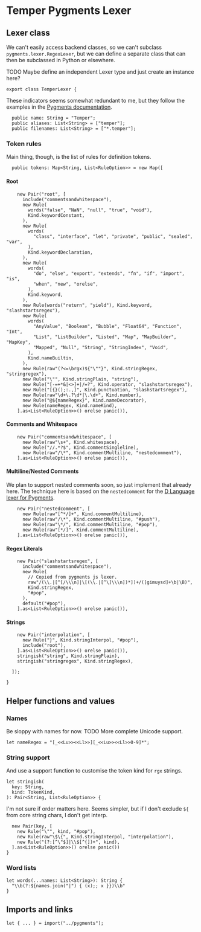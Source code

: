 # Temper Pygments Lexer

## Lexer class

We can't easily access backend classes, so we can't subclass
`pygments.lexer.RegexLexer`, but we can define a separate class that can then
be subclassed in Python or elsewhere.

TODO Maybe define an independent Lexer type and just create an instance here?

    export class TemperLexer {

These indicators seems somewhat redundant to me, but they follow the examples in
the [Pygments documentation][pygments-lexer-docs].

      public name: String = "Temper";
      public aliases: List<String> = ["temper"];
      public filenames: List<String> = ["*.temper"];

### Token rules

Main thing, though, is the list of rules for definition tokens.

      public tokens: Map<String, List<RuleOption>> = new Map([

#### Root

        new Pair("root", [
          include("commentsandwhitespace"),
          new Rule(
            words("false", "NaN", "null", "true", "void"),
            Kind.keywordConstant,
          ),
          new Rule(
            words(
              "class", "interface", "let", "private", "public", "sealed", "var",
            ),
            Kind.keywordDeclaration,
          ),
          new Rule(
            words(
              "do", "else", "export", "extends", "fn", "if", "import", "is",
              "when", "new", "orelse",
            ),
            Kind.keyword,
          ),
          new Rule(words("return", "yield"), Kind.keyword, "slashstartsregex"),
          new Rule(
            words(
              "AnyValue", "Boolean", "Bubble", "Float64", "Function", "Int",
              "List", "ListBuilder", "Listed", "Map", "MapBuilder", "MapKey",
              "Mapped", "Null", "String", "StringIndex", "Void",
            ),
            Kind.nameBuiltin,
          ),
          new Rule(raw"(?<=\brgx)${"\""}", Kind.stringRegex, "stringregex"),
          new Rule("\"", Kind.stringPlain, "string"),
          new Rule("[-=+*&|<>]+|/=?", Kind.operator, "slashstartsregex"),
          new Rule("[{}();:.,]", Kind.punctuation, "slashstartsregex"),
          new Rule(raw"\d+\.?\d*|\.\d+", Kind.number),
          new Rule("@${nameRegex}", Kind.nameDecorator),
          new Rule(nameRegex, Kind.nameKind),
        ].as<List<RuleOption>>() orelse panic()),

#### Comments and Whitespace

        new Pair("commentsandwhitespace", [
          new Rule(raw"\s+", Kind.whitespace),
          new Rule("//.*?$", Kind.commentSingleline),
          new Rule(raw"/\*", Kind.commentMultiline, "nestedcomment"),
        ].as<List<RuleOption>>() orelse panic()),

#### Multiline/Nested Comments

We plan to support nested comments soon, so just implement that already here.
The technique here is based on the `nestedcomment` for the [D Language lexer for
Pygments][dlang-nestedcomment].

        new Pair("nestedcomment", [
          new Rule(raw"[^*/]+", Kind.commentMultiline),
          new Rule(raw"/\*", Kind.commentMultiline, "#push"),
          new Rule(raw"\*/", Kind.commentMultiline, "#pop"),
          new Rule(raw"[*/]", Kind.commentMultiline),
        ].as<List<RuleOption>>() orelse panic()),

#### Regex Literals

        new Pair("slashstartsregex", [
          include("commentsandwhitespace"),
          new Rule(
            // Copied from pygments js lexer.
            raw"/(\\.|[^[/\\\n]|\[(\\.|[^\]\\\n])*])+/([gimuysd]+\b|\B)",
            Kind.stringRegex,
            "#pop",
          ),
          default("#pop"),
        ].as<List<RuleOption>>() orelse panic()),

#### Strings

        new Pair("interpolation", [
          new Rule("}", Kind.stringInterpol, "#pop"),
          include("root"),
        ].as<List<RuleOption>>() orelse panic()),
        stringish("string", Kind.stringPlain),
        stringish("stringregex", Kind.stringRegex),

      ]);

    }

## Helper functions and values

### Names

Be sloppy with names for now. TODO More complete Unicode support.

    let nameRegex = "[_<<Lu>><<Ll>>][_<<Lu>><<Ll>>0-9]*";

### String support

And use a support function to customise the token kind for `rgx` strings.

    let stringish(
      key: String,
      kind: TokenKind,
    ): Pair<String, List<RuleOption>> {

I'm not sure if order matters here. Seems simpler, but if I don't exclude `${`
from core string chars, I don't get interp.

      new Pair(key, [
        new Rule("\"", kind, "#pop"),
        new Rule(raw"\$\{", Kind.stringInterpol, "interpolation"),
        new Rule("(?:[^\"$]|\\$[^{])+", kind),
      ].as<List<RuleOption>>() orelse panic())
    }

### Word lists

    let words(...names: List<String>): String {
      "\\b(?:${names.join("|") { (x);; x }})\\b"
    }

## Imports and links

    let { ... } = import("../pygments");

[dlang-nestedcomment]: https://github.com/pygments/pygments/blob/d0acfff1121f9ee3696b01a9077ebe9990216634/pygments/lexers/d.py#L242
[issue1631]: https://github.com/temper-lang/temper/issues/1631
[pygments-lexer-docs]: https://pygments.org/docs/lexerdevelopment/
